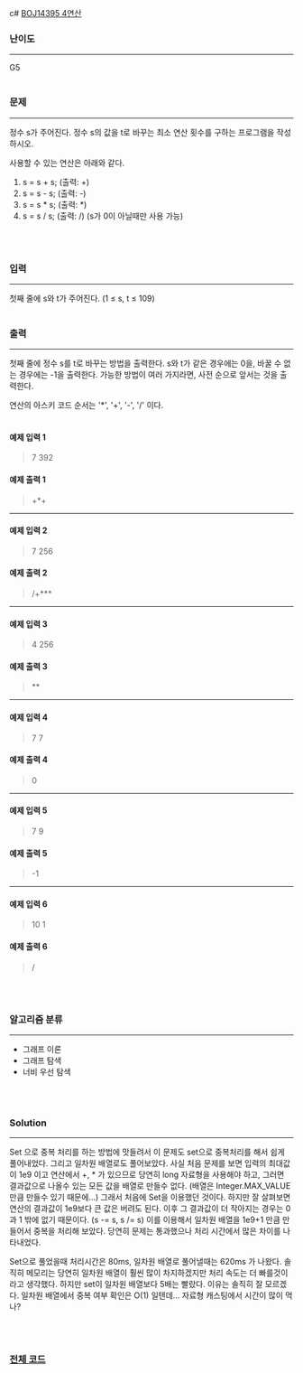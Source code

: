 c# [BOJ14395 4연산](https://www.acmicpc.net/problem/14395)

### 난이도

***
G5
<br><br>

### 문제

***
정수 s가 주어진다. 정수 s의 값을 t로 바꾸는 최소 연산 횟수를 구하는 프로그램을 작성하시오.

사용할 수 있는 연산은 아래와 같다.

1. s = s + s; (출력: +)
2. s = s - s; (출력: -)
3. s = s * s; (출력: *)
4. s = s / s; (출력: /) (s가 0이 아닐때만 사용 가능)

<br><br>

### 입력

***
첫째 줄에 s와 t가 주어진다. (1 ≤ s, t ≤ 109)
<br><br>

### 출력

***
첫째 줄에 정수 s를 t로 바꾸는 방법을 출력한다. s와 t가 같은 경우에는 0을, 바꿀 수 없는 경우에는 -1을 출력한다. 가능한 방법이 여러 가지라면, 사전 순으로 앞서는 것을 출력한다.

연산의 아스키 코드 순서는 '*', '+', '-', '/' 이다.
<br><br>

#### 예제 입력 1

> 7 392

#### 예제 출력 1

> +*+
***

#### 예제 입력 2

> 7 256

#### 예제 출력 2

> /+***

***

#### 예제 입력 3

> 4 256

#### 예제 출력 3

> **


***

#### 예제 입력 4

> 7 7

#### 예제 출력 4

> 0


***

#### 예제 입력 5

> 7 9

#### 예제 출력 5

> -1

***

#### 예제 입력 6

> 10 1

#### 예제 출력 6

> /


<br><br>

### 알고리즘 분류

***

* 그래프 이론
* 그래프 탐색
* 너비 우선 탐색

<br><br>

### Solution

***

Set 으로 중복 처리를 하는 방법에 맛들려서 이 문제도 set으로 중복처리를 해서 쉽게 풀어내었다. 그리고 일차원 배열로도 풀어보았다. 사실 처음 문제를 보면 입력의 최대값이 1e9 이고 연산에서 +, * 가
있으므로 당연히 long 자료형을 사용해야 하고, 그러면 결과값으로 나올수 있는 모든 값을 배열로 만들수 없다. (배열은 Integer.MAX_VALUE 만큼 만들수 있기 때문에...) 그래서 처음에 Set을
이용했던 것이다. 하지만 잘 살펴보면 연산의 결과값이 1e9보다 큰 값은 버려도 된다. 이후 그 결과값이 더 작아지는 경우는 0과 1 밖에 없기 때문이다. (s -= s, s /= s) 이를 이용해서 일차원 배열을
1e9+1 만큼 만들어서 중복을 처리해 보았다. 당연히 문제는 통과했으나 처리 시간에서 많은 차이를 나타내었다.

Set으로 풀었을때 처리시간은 80ms, 일차원 배열로 풀어낼때는 620ms 가 나왔다. 솔직히 메모리는 당연히 일차원 배열이 훨씬 많이 차지하겠지만 처리 속도는 더 빠를것이라고 생각했다. 하지만 set이 일차원
배열보다 5배는 빨랐다. 이유는 솔직히 잘 모르겠다. 일차원 배열에서 중복 여부 확인은 O(1) 일텐데... 자료형 캐스팅에서 시간이 많이 먹나?

<br><br>

### [전체 코드](https://github.com/Jungmin-Seo0527/CodingTest/blob/main/src/DFS_BFS/BOJ14395_4연산.java)
